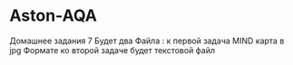 # Aston-AQA

Домашнее задания 7
Будет два Файла :
к первой задача MIND карта в jpg Формате
ко второй задаче будет текстовой файл

